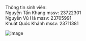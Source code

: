 Thông tin sinh viên: <br>
Nguyễn Tấn Khang    mssv: 23722301 <br>
Nguyễn Vũ Hà      mssv: 23705991 <br>
Khuất Quốc Khánh     mssv: 23711381 <br>


![image](https://github.com/user-attachments/assets/0e799b88-6b40-4192-8b21-fcc773d01cf8)

